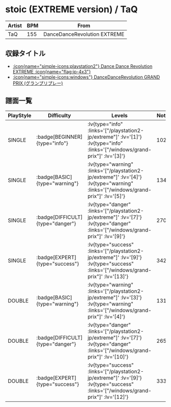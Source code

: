 # stoic (EXTREME version) / TaQ

|Artist|BPM|From|
|------|---|----|
|TaQ|155|DanceDanceRevolution EXTREME|

## 収録タイトル

- [ :icon{name="simple-icons:playstation2"} Dance Dance Revolution EXTREME :icon{name="flag:jp-4x3"} ](/playstation2-jp/extreme)
- [ :icon{name="simple-icons:windows"} DanceDanceRevolution GRAND PRIX (グランプリプレー)](/windows/grand-prix)

## 譜面一覧

|PlayStyle|Difficulty|Levels|Notes|Movie|
|---------|----------|------|-----|-----|
|SINGLE| :badge[BEGINNER]{type="info"} | :lv{type="info" :links='["/playstation2-jp/extreme"]' :lv='[1]'}  :lv{type="info" :links='["/windows/grand-prix"]' :lv='[3]'} |102/0||
|SINGLE| :badge[BASIC]{type="warning"} | :lv{type="warning" :links='["/playstation2-jp/extreme"]' :lv='[4]'}  :lv{type="warning" :links='["/windows/grand-prix"]' :lv='[5]'} |134/0||
|SINGLE| :badge[DIFFICULT]{type="danger"} | :lv{type="danger" :links='["/playstation2-jp/extreme"]' :lv='[7]'}  :lv{type="danger" :links='["/windows/grand-prix"]' :lv='[9]'} |270/0||
|SINGLE| :badge[EXPERT]{type="success"} | :lv{type="success" :links='["/playstation2-jp/extreme"]' :lv='[9]'}  :lv{type="success" :links='["/windows/grand-prix"]' :lv='[13]'} |342/3||
|DOUBLE| :badge[BASIC]{type="warning"} | :lv{type="warning" :links='["/playstation2-jp/extreme"]' :lv='[3]'}  :lv{type="warning" :links='["/windows/grand-prix"]' :lv='[4]'} |131/0||
|DOUBLE| :badge[DIFFICULT]{type="danger"} | :lv{type="danger" :links='["/playstation2-jp/extreme"]' :lv='[7]'}  :lv{type="danger" :links='["/windows/grand-prix"]' :lv='[10]'} |265/0||
|DOUBLE| :badge[EXPERT]{type="success"} | :lv{type="success" :links='["/playstation2-jp/extreme"]' :lv='[9]'}  :lv{type="success" :links='["/windows/grand-prix"]' :lv='[12]'} |333/0||
